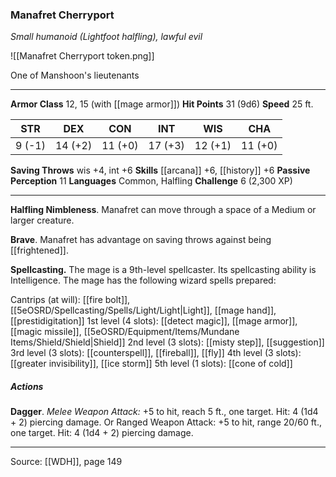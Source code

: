 ### Manafret Cherryport
_Small humanoid (Lightfoot halfling), lawful evil_

![[Manafret Cherryport token.png]]

One of Manshoon's lieutenants






---

**Armor Class** 12, 15 (with [[mage armor]])
**Hit Points** 31 (9d6)
**Speed** 25 ft.

| STR     | DEX     | CON     | INT     | WIS     | CHA     |
|---------|---------|---------|---------|---------|---------|
| 9 (-1) | 14 (+2) | 11 (+0) | 17 (+3) | 12 (+1) | 11 (+0) |

**Saving Throws** wis +4, int +6
**Skills** [[arcana]] +6, [[history]] +6
**Passive Perception** 11
**Languages** Common, Halfling
**Challenge** 6 (2,300 XP)

---

**Halfling Nimbleness**. Manafret can move through a space of a Medium or larger creature.

**Brave**. Manafret has advantage on saving throws against being [[frightened]].

**Spellcasting.** The mage is a 9th-level spellcaster. Its spellcasting ability is Intelligence. The mage has the following wizard spells prepared:

Cantrips (at will): [[fire bolt]], [[5eOSRD/Spellcasting/Spells/Light/Light|Light]], [[mage hand]], [[prestidigitation]]
1st level (4 slots): [[detect magic]], [[mage armor]], [[magic missile]], [[5eOSRD/Equipment/Items/Mundane Items/Shield/Shield|Shield]]
2nd level (3 slots): [[misty step]], [[suggestion]]
3rd level (3 slots): [[counterspell]], [[fireball]], [[fly]]
4th level (3 slots): [[greater invisibility]], [[ice storm]]
5th level (1 slots): [[cone of cold]]

##### Actions
**Dagger**. _Melee Weapon Attack:_ +5 to hit, reach 5 ft., one target. Hit: 4 (1d4 + 2) piercing damage. Or Ranged Weapon Attack: +5 to hit, range 20/60 ft., one target. Hit: 4 (1d4 + 2) piercing damage.


---

Source: [[WDH]], page 149